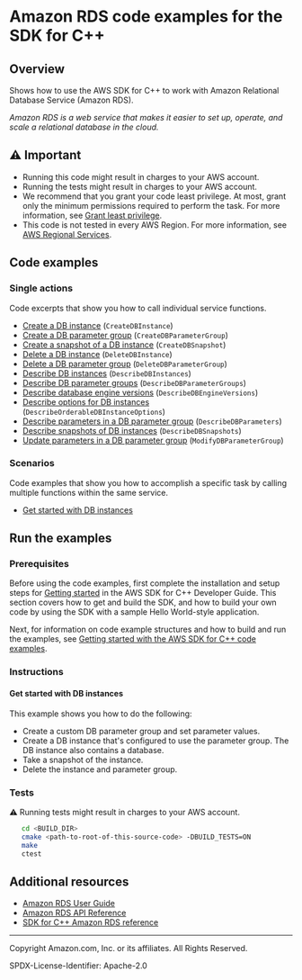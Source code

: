 <!--Generated by WRITEME on 2023-02-15 19:59:47.927677 (UTC)-->
# Amazon RDS code examples for the SDK for C++

## Overview

Shows how to use the AWS SDK for C++ to work with Amazon Relational Database Service (Amazon RDS).

<!--custom.overview.start-->
<!--custom.overview.end-->

*Amazon RDS is a web service that makes it easier to set up, operate, and scale a relational database in the cloud.*

## ⚠ Important

* Running this code might result in charges to your AWS account.
* Running the tests might result in charges to your AWS account.
* We recommend that you grant your code least privilege. At most, grant only the minimum permissions required to perform the task. For more information, see [Grant least privilege](https://docs.aws.amazon.com/IAM/latest/UserGuide/best-practices.html#grant-least-privilege).
* This code is not tested in every AWS Region. For more information, see [AWS Regional Services](https://aws.amazon.com/about-aws/global-infrastructure/regional-product-services).

<!--custom.important.start-->
<!--custom.important.end-->

## Code examples
### Single actions

Code excerpts that show you how to call individual service functions.

* [Create a DB instance](getting_started_with_db_instances.cpp#L483) (`CreateDBInstance`)
* [Create a DB parameter group](getting_started_with_db_instances.cpp#L315) (`CreateDBParameterGroup`)
* [Create a snapshot of a DB instance](getting_started_with_db_instances.cpp#L561) (`CreateDBSnapshot`)
* [Delete a DB instance](getting_started_with_db_instances.cpp#L852) (`DeleteDBInstance`)
* [Delete a DB parameter group](getting_started_with_db_instances.cpp#L906) (`DeleteDBParameterGroup`)
* [Describe DB instances](getting_started_with_db_instances.cpp#L747) (`DescribeDBInstances`)
* [Describe DB parameter groups](getting_started_with_db_instances.cpp#L277) (`DescribeDBParameterGroups`)
* [Describe database engine versions](getting_started_with_db_instances.cpp#L713) (`DescribeDBEngineVersions`)
* [Describe options for DB instances](getting_started_with_db_instances.cpp#L786) (`DescribeOrderableDBInstanceOptions`)
* [Describe parameters in a DB parameter group](getting_started_with_db_instances.cpp#L656) (`DescribeDBParameters`)
* [Describe snapshots of DB instances](getting_started_with_db_instances.cpp#L599) (`DescribeDBSnapshots`)
* [Update parameters in a DB parameter group](getting_started_with_db_instances.cpp#L384) (`ModifyDBParameterGroup`)

### Scenarios

Code examples that show you how to accomplish a specific task by calling multiple
functions within the same service.

* [Get started with DB instances](getting_started_with_db_instances.cpp) 

## Run the examples

### Prerequisites



Before using the code examples, first complete the installation and setup steps
for [Getting started](https://docs.aws.amazon.com/sdk-for-cpp/v1/developer-guide/getting-started.html) in the AWS SDK for
C++ Developer Guide.
This section covers how to get and build the SDK, and how to build your own code by using the SDK with a
sample Hello World-style application.

Next, for information on code example structures and how to build and run the examples, see [Getting started with the AWS SDK for C++ code examples](https://docs.aws.amazon.com/sdk-for-cpp/v1/developer-guide/getting-started-code-examples.html).


<!--custom.prerequisites.start-->
<!--custom.prerequisites.end-->

### Instructions

<!--custom.instructions.start-->
<!--custom.instructions.end-->


#### Get started with DB instances

This example shows you how to do the following:

* Create a custom DB parameter group and set parameter values.
* Create a DB instance that's configured to use the parameter group. The DB instance also contains a database.
* Take a snapshot of the instance.
* Delete the instance and parameter group.

<!--custom.scenarios.rds_Scenario_GetStartedInstances.start-->
<!--custom.scenarios.rds_Scenario_GetStartedInstances.end-->

### Tests

⚠ Running tests might result in charges to your AWS account.



```sh
   cd <BUILD_DIR>
   cmake <path-to-root-of-this-source-code> -DBUILD_TESTS=ON
   make
   ctest
```


<!--custom.tests.start-->
<!--custom.tests.end-->

## Additional resources

* [Amazon RDS User Guide](https://docs.aws.amazon.com/AmazonRDS/latest/UserGuide/Welcome.html)
* [Amazon RDS API Reference](https://docs.aws.amazon.com/AmazonRDS/latest/APIReference/Welcome.html)
* [SDK for C++ Amazon RDS reference](https://sdk.amazonaws.com/cpp/api/LATEST/aws-cpp-sdk-rds/html/annotated.html)

<!--custom.resources.start-->
<!--custom.resources.end-->

---

Copyright Amazon.com, Inc. or its affiliates. All Rights Reserved.

SPDX-License-Identifier: Apache-2.0